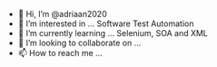 - 👋 Hi, I’m @adriaan2020
- 👀 I’m interested in ... Software Test Automation
- 🌱 I’m currently learning ... Selenium, SOA and XML 
- 💞️ I’m looking to collaborate on ...
- 📫 How to reach me ...

<!---
adriaan2020/adriaan2020 is a ✨ special ✨ repository because its `README.md` (this file) appears on your GitHub profile.
You can click the Preview link to take a look at your changes.
--->
